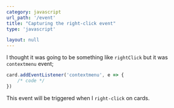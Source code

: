 ```yaml
---
category: javascript
url_path: '/event'
title: "Capturing the right-click event"
type: 'javascript'

layout: null
---
```


I thought it was going to be something like `rightClick` but it was `contextmenu` event;

```js
card.addEventListener('contextmenu', e => {
    /* code */
})
```

This event will be triggered when I `right-click` on cards.
